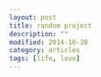 ```yaml
---
layout: post
title: random project
description: ""
modified: 2014-10-28
category: articles
tags: [life, love]
---
```


